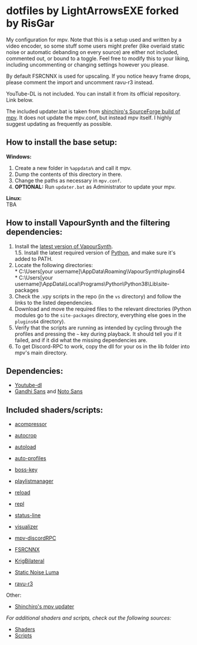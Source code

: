 # dotfiles by LightArrowsEXE forked by RisGar

My configuration for mpv. Note that this is a setup used and written by a video encoder, so some stuff some users might prefer (like overlaid static noise or automatic debanding on every source) are either not included, commented out, or bound to a toggle. Feel free to modify this to your liking, including uncommenting or changing settings however you please.

By default FSRCNNX is used for upscaling. If you notice heavy frame drops, please comment the import and uncomment ravu-r3 instead.

YouTube-DL is not included. You can install it from its official repository. Link below.

The included updater.bat is taken from [shinchiro's SourceForge build of mpv](https://sourceforge.net/projects/mpv-player-windows/files/). It does not update the mpv.conf, but instead mpv itself. I highly suggest updating as frequently as possible.

## How to install the base setup:

**Windows:**<br>
1) Create a new folder in `%appdata%` and call it mpv. <br>
2) Dump the contents of this directory in there. <br>
3) Change the paths as necessary in `mpv.conf`.<br>
4) **OPTIONAL:** Run `updater.bat` as Administrator to update your mpv.

**Linux:**<br>
TBA


## How to install VapourSynth and the filtering dependencies:
1) Install the [latest version of VapourSynth](https://github.com/vapoursynth/vapoursynth/releases).<br>
1.5. Install the latest required version of [Python](https://www.python.org/downloads/), and make sure it's added to PATH.<br>
2) Locate the following directories:<br>
 \* C:\Users\[your username]\AppData\Roaming\VapourSynth\plugins64<br>
 \* C:\Users\[your username]\AppData\Local\Programs\Python\Python38\Lib\site-packages<br>
3) Check the .vpy scripts in the repo (in the `vs` directory) and follow the links to the listed dependencies.
4) Download and move the required files to the relevant directories (Python modules go to the `site-packages` directory, everything else goes in the `plugins64` directory).
5) Verify that the scripts are running as intended by cycling through the profiles and pressing the `~` key during playback. It should tell you if it failed, and if it did what the missing dependencies are.
6) To get Discord-RPC to work, copy the dll for your os in the lib folder into mpv's main directory.


## Dependencies:

* [Youtube-dl](https://github.com/ytdl-org/youtube-dl/releases)
* [Gandhi Sans](https://www.fontsquirrel.com/fonts/gandhi-sans) and [Noto Sans](https://fonts.google.com/specimen/Noto+Sans)

## Included shaders/scripts:

* [acompressor](https://github.com/mpv-player/mpv/blob/master/TOOLS/lua/acompressor.lua)
* [autocrop](https://github.com/mpv-player/mpv/blob/master/TOOLS/lua/autocrop.lua)
* [autoload](https://github.com/mpv-player/mpv/blob/master/TOOLS/lua/autoload.lua)
* [auto-profiles](https://github.com/wiiaboo/mpv-scripts/blob/master/auto-profiles.lua)
* [boss-key](https://github.com/detuur/mpv-scripts)
* [playlistmanager](https://github.com/jonniek/mpv-playlistmanager)
* [reload](https://github.com/4e6/mpv-reload)
* [repl](https://github.com/rossy/mpv-repl)
* [status-line](https://github.com/mpv-player/mpv/blob/master/TOOLS/lua/status-line.lua)
* [visualizer](https://github.com/mfcc64/mpv-scripts/blob/master/visualizer.lua)
* [mpv-discordRPC](https://github.com/noaione/mpv-discordRPC/blob/master/Scripts/mpv-drpc.lua)


* [FSRCNNX](https://github.com/igv/FSRCNN-TensorFlow/releases)
* [KrigBilateral](https://gist.github.com/igv/a015fc885d5c22e6891820ad89555637)
* [Static Noise Luma](https://pastebin.com/yacMe6EZ)
* [ravu-r3](https://github.com/bjin/mpv-prescalers)


Other:
* [Shinchiro's mpv updater](https://sourceforge.net/projects/mpv-player-windows/files/)

*For additional shaders and scripts, check out the following sources:*
* [Shaders](https://github.com/mpv-player/mpv/wiki/User-Scripts#user-shaders)
* [Scripts](https://github.com/mpv-player/mpv/wiki/User-Scripts#lua-scripts)